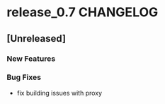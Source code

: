 # release_0.7 CHANGELOG


## [Unreleased]

### New Features


### Bug Fixes
- fix building issues with proxy





